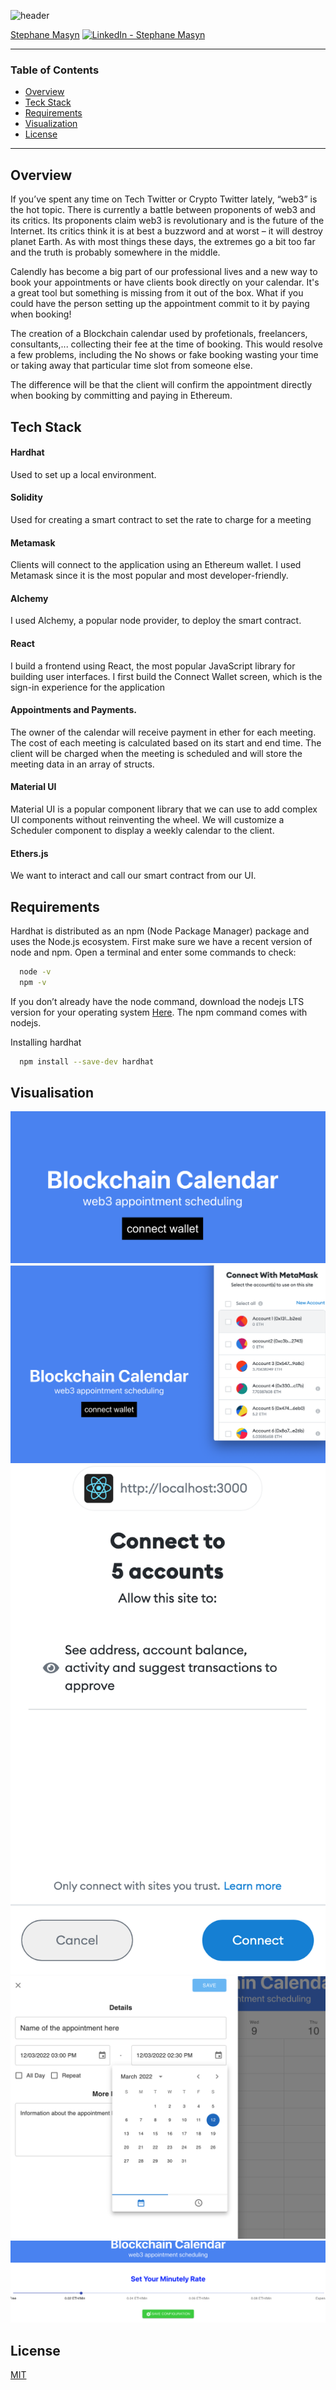 ![header](https://capsule-render.vercel.app/api?type=waving&color=gradient&width=1000&height=200&section=header&text=Blockchain%20Calendar%20&fontSize=30&fontColor=black)

<!-- header is made with: https://github.com/kyechan99/capsule-render -->

[Stephane Masyn](https://www.linkedin.com/in/stephane-masyn-35b16817a/) [<img src="https://cdn2.auth0.com/docs/media/connections/linkedin.png" alt="LinkedIn -  Stephane Masyn" width=15/>](https://linkedin.com/in/stephane-masyn-35b16817a/)
                                 

---

### Table of Contents

* [Overview](#overview)
* [Teck Stack](#tech-stack)
* [Requirements](#requirements)
* [Visualization](#visualization)
* [License](#license)  

---

## Overview

If you’ve spent any time on Tech Twitter or Crypto Twitter lately, “web3” is the hot topic. There is currently a battle between proponents of web3 and its critics. Its proponents claim web3 is revolutionary and is the future of the Internet. Its critics think it is at best a buzzword and at worst – it will destroy planet Earth. As with most things these days, the extremes go a bit too far and the truth is probably somewhere in the middle.

Calendly has become a big part of our professional lives and a new way to book your appointments or have clients book directly on your calendar. It's a great tool but something is missing from it out of the box. What if you could have the person setting up the appointment commit to it by paying when booking!

The creation of a Blockchain calendar used by profetionals, freelancers, consultants,... collecting their fee at the time of booking. This would resolve a few problems, including the No shows or fake booking wasting your time or taking away that particular time slot from someone else. 

The difference will be that the client will confirm the appointment directly when booking by committing and paying in Ethereum. 

## Tech Stack

#### Hardhat
Used to set up a local environment.

#### Solidity
Used for creating a smart contract to set the rate to charge for a meeting

#### Metamask
Clients will connect to the application using an Ethereum wallet. I used Metamask since it is the most popular and most developer-friendly.

#### Alchemy
I used Alchemy, a popular node provider, to deploy the smart contract.

#### React
I build a frontend using React, the most popular JavaScript library for building user interfaces. I first build the Connect Wallet screen, which is the sign-in experience for the application

#### Appointments and Payments. 
The owner of the calendar will receive payment in ether for each meeting. The cost of each meeting is calculated  based on its start and end time. The client will be charged when the meeting is scheduled and will store the meeting data in an array of structs.

#### Material UI
Material UI is a popular component library that we can use to add complex UI components without reinventing the wheel. We will customize a Scheduler component to display a weekly calendar to the client.

#### Ethers.js
We want to interact and call our smart contract from our UI.

## Requirements

Hardhat is distributed as an npm (Node Package Manager) package and uses the Node.js ecosystem. First make sure we have a recent version of node and npm. Open a terminal and enter some commands to check:

```bash
  node -v
  npm -v
```
If you don’t already have the node command, download the nodejs LTS version for your operating system [Here](https://nodejs.org/en/). The npm command comes with nodejs.

Installing hardhat
```bash
  npm install --save-dev hardhat
```

## Visualisation

![Calendar loading page](./Images/Connect_wallet.png)
![Conecting Metamask](./Images/Metamask_connect.png)
![Approving connection](./Images/Sign_connection.png)
![Booking appppointments](./Images/Book_appointment.png)
![Admin Fee Setup](./Images/Admin_setup.png)



## License

[MIT](https://choosealicense.com/licenses/mit/)

